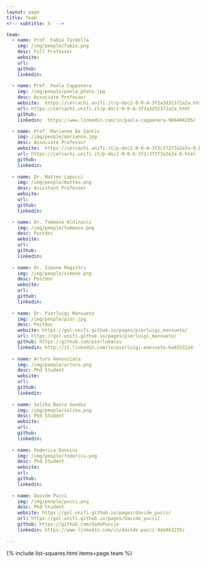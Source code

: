 ```yaml
---
layout: page
title: Team
<!-- subtitle: X  -->

team:
  - name: Prof. Fabio Tardella
    img: /img/people/fabio.png
    desc: Full Professor
    website:  
    url:
    github:  
    linkedin:   
    
  - name: Prof. Paola Cappanera
    img: /img/people/paola_photo.jpg
    desc: Associate Professor
    website:  https://cercachi.unifi.it/p-doc2-0-0-A-3f2a3d32372a2a.html
    url: https://cercachi.unifi.it/p-doc2-0-0-A-3f2a3d32372a2a.html
    github:  
    linkedin:  https://www.linkedin.com/in/paola-cappanera-988404205/

  - name: Prof. Marianna De Santis
    img: /img/people/marianna.jpg
    desc: Associate Professor
    website:  https://cercachi.unifi.it/p-doc2-0-0-A-3f2c372f3a2e2a-0.html
    url: https://cercachi.unifi.it/p-doc2-0-0-A-3f2c372f3a2e2a-0.html
    github:  
    linkedin:
      
  - name: Dr. Matteo Lapucci
    img: /img/people/matteo.png
    desc: Assistant Professor 
    website:
    url:
    github:  
    linkedin:  

  - name: Dr. Tommaso Aldinucci
    img: /img/people/tommaso.png
    desc: Postdoc
    website:  
    url:
    github:  
    linkedin:
      
  - name: Dr. Simone Magistri
    img: /img/people/simone.png
    desc: Postdoc
    website:  
    url:
    github:  
    linkedin:
    
  - name: Dr. Pierluigi Mansueto
    img: /img/people/pier.jpg
    desc: Postdoc
    website: https://gol-unifi.github.io/pages/pierluigi_mansueto/
    url: https://gol-unifi.github.io/pages/pierluigi_mansueto/
    github: https://github.com/pierlumanzu
    linkedin: http://it.linkedin.com/in/pierluigi-mansueto-6a03531a4
    
  - name: Arturo Annunziata 
    img: /img/people/arturo.png
    desc: Phd Student
    website:  
    url:
    github:  
    linkedin:
 
  - name: Saliha Busra Gunduz  
    img: /img/people/saliha.png
    desc: Phd Student
    website:  
    url:
    github:  
    linkedin:
    
  - name: Federica Donnini
    img: /img/people/federica.png
    desc: Phd Student
    website:  
    url:
    github:  
    linkedin:
    
  - name: Davide Pucci
    img: /img/people/pucci.png
    desc: Phd Student
    website: https://gol-unifi.github.io/pages/davide_pucci/
    url: https://gol-unifi.github.io/pages/davide_pucci/
    github: https://github.com/dadoPuccio 
    linkedin: https://www.linkedin.com/in/davide-pucci-44a9b3235/
       
---
```



  <!-- - name: Dr. Imad Zaza
    img: /img/people/imad.png
    desc: DevOps Group Engineer
    website: https://www.linkedin.com/in/imad-zaza-521b8a33/?originalSubdomain=it
    url: https://www.linkedin.com/in/imad-zaza-521b8a33/?originalSubdomain=it
-->


{% include list-squares.html items=page.team %}

<!--
# Associated Members
- [Prof. Dr. Hans van Vliet](https://scholar.google.it/citations?user=4YAdfEsAAAAJ&hl=it&oi=ao)
- [Prof. Dr. Gerrit van der Veer](https://www.cs.vu.nl/~gerrit/)
- [Prof. Dr. Chris Verhoef](https://www.cs.vu.nl/~x/)
-->
<!-- 
# Researcher assistants
- [Dr. Jacopo Parri](https://www.unifi.it/p-doc2-2020-0-A-2c3337293730-0.html)
- [Dr. Samuele Sampietro](https://www.linkedin.com/in/samuele-sampietro/)
- [Boris Brizzi](https://www.linkedin.com/in/boris-brizzi-099592117/)
- [Stefania Cerboni](https://www.linkedin.com/in/stefania-cerboni-66407a145/)
- Nicola Bertocci
-->
<!--
# Scientific Collaborators
- [Prof. Fabio Schoen]( )
 -->
<!--
# Former Members
- ? [e.g., former graduated Ph.D. Student]
-->
<!--
# Guests
 - [Dr. Marco Paolieri](https://qed.usc.edu/paolieri/) -->
